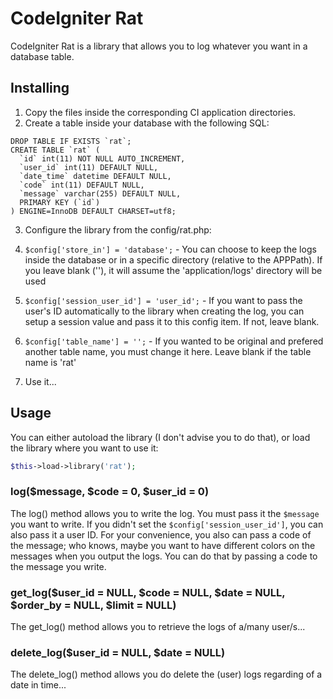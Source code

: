 # CodeIgniter Rat

CodeIgniter Rat is a library that allows you to log whatever you want in a database table.

## Installing

1. Copy the files inside the corresponding CI application directories.
2. Create a table inside your database with the following SQL:
```mysql
DROP TABLE IF EXISTS `rat`;
CREATE TABLE `rat` (
  `id` int(11) NOT NULL AUTO_INCREMENT,
  `user_id` int(11) DEFAULT NULL,
  `date_time` datetime DEFAULT NULL,
  `code` int(11) DEFAULT NULL,
  `message` varchar(255) DEFAULT NULL,
  PRIMARY KEY (`id`)
) ENGINE=InnoDB DEFAULT CHARSET=utf8;
```
3. Configure the library from the config/rat.php:
  1. `$config['store_in'] = 'database';` - You can choose to keep the logs inside the database or in a specific directory (relative to the APPPath). If you leave blank (''), it will assume the 'application/logs' directory will be used
  2. `$config['session_user_id'] = 'user_id';` - If you want to pass the user's ID automatically to the library when creating the log, you can setup a session value and pass it to this config item. If not, leave blank.
  3. `$config['table_name'] = '';` - If you wanted to be original and prefered another table name, you must change it here. Leave blank if the table name is 'rat'

4. Use it...

## Usage

You can either autoload the library (I don't advise you to do that), or load the library where you want to use it:
```php
$this->load->library('rat');
```

### log($message, $code = 0, $user_id = 0)

The log() method allows you to write the log. You must pass it the `$message` you want to write. If you didn't set the `$config['session_user_id']`, you can also pass it a user ID. For your convenience, you also can pass a code of the message; who knows, maybe you want to have different colors on the messages when you output the logs. You can do that by passing a code to the message you write.

### get_log($user_id = NULL, $code = NULL, $date = NULL, $order_by = NULL, $limit = NULL)

The get_log() method allows you to retrieve the logs of a/many user/s...

### delete_log($user_id = NULL, $date = NULL)

The delete_log() method allows you do delete the (user) logs regarding of a date in time...
